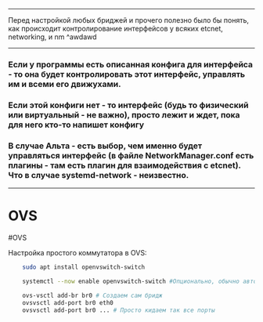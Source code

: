 
---
Перед настройкой любых бриджей и прочего полезно было бы понять, как происходит контролирование интерфейсов у всяких etcnet, networking, и nm ^awdawd

---
### Если у программы есть описанная конфига для интерфейса - то она будет контролировать этот интерфейс, управлять им и всеми его движухами. 
### Если этой конфиги нет - то интерфейс (будь то физический или виртуальный - не важно), просто лежит и ждет, пока для него кто-то напишет конфигу

### В случае Альта - есть выбор, чем именно будет управляться интерфейс (в файле NetworkManager.conf есть плагины - там есть плагин для взаимодействия с etcnet). Что в случае systemd-network - неизвестно.
---

# OVS
#OVS

Настройка простого коммутатора в OVS:
```bash
	sudo apt install openvswitch-switch

	systemctl --now enable openvswitch-switch #Опционально, обычно автоматом кидается в автозагрузку

	ovs-vsctl add-br br0 # Создаем сам бридж
	ovsvsctl add-port br0 eth0
	ovsvsctl add-port br0 ... # Просто кидаем так все порты



```

